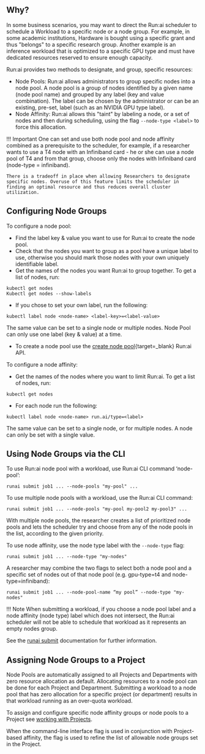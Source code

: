 ## Why?

In some business scenarios, you may want to direct the Run:ai scheduler to schedule a Workload to a specific node or a node group. For example, in some academic institutions, Hardware is bought using a specific grant and thus "belongs" to a specific research group. Another example is an inference workload that is optimized to a specific GPU type and must have dedicated resources reserved to ensure enough capacity.

Run:ai provides two methods to designate, and group, specific resources:

* Node Pools: Run:ai allows administrators to group specific nodes into a node pool. A node pool is a group of nodes identified by a given name (node pool name) and grouped by any label (key and value combination). The label can be chosen by the administrator or can be an existing, pre-set, label (such as an NVIDIA GPU type label).
* Node Affinity: Run:ai allows this "taint" by labeling a node, or a set of nodes and then during scheduling, using the flag `--node-type <label>` to force this allocation.

!!! Important
    One can set and use both node pool and node affinity combined as a prerequisite to the scheduler, for example, if a researcher wants to use a T4 node with an Infiniband card - he or she can use a node pool of T4 and from that group, choose only the nodes with Infiniband card (node-type = infiniband).

    There is a tradeoff in place when allowing Researchers to designate specific nodes. Overuse of this feature limits the scheduler in finding an optimal resource and thus reduces overall cluster utilization.


## Configuring Node Groups

To configure a node pool:

*   Find the label key & value you want to use for Run:ai to create the node pool.
*   Check that the nodes you want to group as a pool have a unique label to use, otherwise you should mark those nodes with your own uniquely identifiable label.
*   Get the names of the nodes you want Run:ai to group together. To get a list of nodes, run:

```
kubectl get nodes
Kubectl get nodes --show-labels
```

*   If you chose to set your own label, run the following:

```
kubectl label node <node-name> <label-key>=<label-value>
```

The same value can be set to a single node or multiple nodes. Node Pool can only use one label (key & value) at a time.

*   To create a node pool use the [create node pool](https://app.run.ai/api/docs/#/NodePools/createNodePool){target=_blank} Run:ai API.

To configure a node affinity:

*   Get the names of the nodes where you want to limit Run:ai. To get a list of nodes, run:

```
kubectl get nodes
```

*   For each node run the following:

```
kubectl label node <node-name> run.ai/type=<label>
```

The same value can be set to a single node, or for multiple nodes. A node can only be set with a single value.

## Using Node Groups via the CLI

To use Run:ai node pool with a workload, use Run:ai CLI command ‘node-pool’: 

```
runai submit job1 ... --node-pools "my-pool" ...
```

To use multiple node pools with a workload, use the Run:ai CLI command:

```
runai submit job1 ... --node-pools "my-pool my-pool2 my-pool3" ...
```

With multiple node pools, the researcher creates a list of prioritized node pools and lets the scheduler try and choose from any of the node pools in the list, according to the given priority. 


To use node affinity, use the node type label with the `--node-type` flag:

```
runai submit job1 ... --node-type "my-nodes"
```

A researcher may combine the two flags to select both a node pool and a specific set of nodes out of that node pool (e.g. gpu-type=t4 and node-type=infiniband):

```
runai submit job1 ... --node-pool-name “my pool” --node-type "my-nodes"
```

!!! Note
    When submitting a workload, if you choose a node pool label and a node affinity (node type) label which does not intersect, the Run:ai scheduler will not be able to schedule that workload as it represents an empty nodes group.

See the [runai submit](../../Researcher/cli-reference/runai-submit.md) documentation for further information.

## Assigning Node Groups to a Project

Node Pools are automatically assigned to all Projects and Departments with zero resource allocation as default. Allocating resources to a node pool can be done for each Project and Department. Submitting a workload to a node pool that has zero allocation for a specific project (or department) results in that workload running as an over-quota workload.

To assign and configure specific node affinity groups or node pools to a Project see [working with Projects](../admin-ui-setup/project-setup.md).

When the command-line interface flag is used in conjunction with Project-based affinity, the flag is used to refine the list of allowable node groups set in the Project.